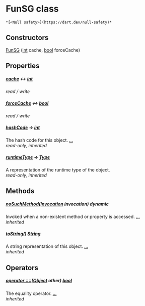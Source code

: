 


# FunSG class






    *[<Null safety>](https://dart.dev/null-safety)*






## Constructors

[FunSG](../smeup_models_fun_SG/FunSG/FunSG.md) ([int](https://api.flutter.dev/flutter/dart-core/int-class.html) cache, [bool](https://api.flutter.dev/flutter/dart-core/bool-class.html) forceCache)

    


## Properties

##### [cache](../smeup_models_fun_SG/FunSG/cache.md) &#8596; [int](https://api.flutter.dev/flutter/dart-core/int-class.html)



   
_read / write_



##### [forceCache](../smeup_models_fun_SG/FunSG/forceCache.md) &#8596; [bool](https://api.flutter.dev/flutter/dart-core/bool-class.html)



   
_read / write_



##### [hashCode](https://api.flutter.dev/flutter/dart-core/Object/hashCode.html) &#8594; [int](https://api.flutter.dev/flutter/dart-core/int-class.html)



The hash code for this object. [...](https://api.flutter.dev/flutter/dart-core/Object/hashCode.html)  
_read-only, inherited_



##### [runtimeType](https://api.flutter.dev/flutter/dart-core/Object/runtimeType.html) &#8594; [Type](https://api.flutter.dev/flutter/dart-core/Type-class.html)



A representation of the runtime type of the object.   
_read-only, inherited_




## Methods

##### [noSuchMethod](https://api.flutter.dev/flutter/dart-core/Object/noSuchMethod.html)([Invocation](https://api.flutter.dev/flutter/dart-core/Invocation-class.html) invocation) dynamic



Invoked when a non-existent method or property is accessed. [...](https://api.flutter.dev/flutter/dart-core/Object/noSuchMethod.html)  
_inherited_



##### [toString](https://api.flutter.dev/flutter/dart-core/Object/toString.html)() [String](https://api.flutter.dev/flutter/dart-core/String-class.html)



A string representation of this object. [...](https://api.flutter.dev/flutter/dart-core/Object/toString.html)  
_inherited_




## Operators

##### [operator ==](https://api.flutter.dev/flutter/dart-core/Object/operator_equals.html)([Object](https://api.flutter.dev/flutter/dart-core/Object-class.html) other) [bool](https://api.flutter.dev/flutter/dart-core/bool-class.html)



The equality operator. [...](https://api.flutter.dev/flutter/dart-core/Object/operator_equals.html)  
_inherited_











